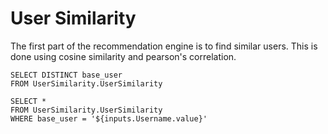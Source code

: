 # User Similarity
The first part of the recommendation engine is to find similar users. This is done using cosine similarity and pearson's correlation.

```Usernames
SELECT DISTINCT base_user
FROM UserSimilarity.UserSimilarity
```

<Dropdown data={Usernames} 
    name=Username 
    value=base_user
/>

```BaseData
SELECT *
FROM UserSimilarity.UserSimilarity
WHERE base_user = '${inputs.Username.value}' 
```

<DataTable data={BaseData}>
    <Column id=comp_user/>
    <Column id=common_games_count/>
    <Column id=cosine_similarity/>
    <Column id=correlation/>
</DataTable>